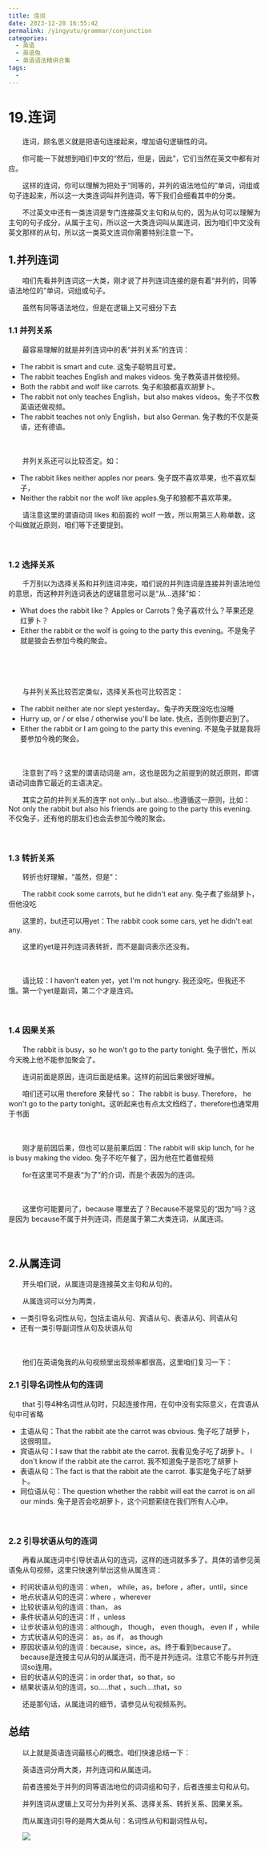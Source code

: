 ```yaml
---
title: 连词
date: 2023-12-28 16:55:42
permalink: /yingyutu/grammar/conjunction
categories:
  - 英语
  - 英语兔
  - 英语语法精讲合集
tags:
  - 
---
```

# 19.连词

　　‍连词，顾名思义就是把语句连接起来，增加语句逻辑性的词。
<!-- more -->
　　你可能一下就想到咱们中文的“然后，但是，因此”，它们当然在英文中都有对应。

　　这样的连词，你可以理解为‍‍把处于“同等的，并列的语法地位的”单词，词组或句子连起来，所以这一大类连词叫并列连词，等下我们会细看其中的分类。‍‍

　　不过英文中还有一类连词是专门连接英文主句和从句的，因为从句可以理解为主句的句子成分，‍‍从属于主句，所以这一大类连词叫从属连词，因为咱们中文没有英文那样的从句，‍‍所以这一类英文连词你需要特别注意一下。‍‍

## 1.并列连词

　　咱们先看并列连词这一大类，刚才说了并列连词连接的‍‍是有着“并列的，同等语法地位的”单词，词组或句子。

　　虽然有同等语法地位，‍‍但是在逻辑上又可细分下去

### 1.1 并列关系

　　最容易理解的就是并列连词中的表“并列关系”的连词：

* The rabbit is smart and cute. 这兔子聪明且可爱。‍‍
* The rabbit teaches English and makes videos. 兔子教英语并做视频。
* Both the rabbit‍‍ and wolf like carrots. 兔子和狼都喜欢胡萝卜。‍‍
* The rabbit not only teaches English，but also makes videos。兔子不仅教英语还做视频。
* The rabbit teaches not only English，‍‍but also German. 兔子教的不仅是英语，还有德语。

　　‍

　　并列关系还可以比较否定。如‍‍：

* The rabbit likes neither apples nor pears. 兔子既不喜欢苹果，也不喜欢梨子，
* Neither the rabbit nor the wolf like apples.兔子和狼都不喜欢苹果。‍‍

　　请注意这里的谓语动词 likes 和前面的 wolf 一致，所以用第三人称单数，这个叫做‍‍就近原则，咱们等下还要提到。‍‍

　　‍

### 1.2 选择关系

　　千万别以为选择关系和并列连词冲突，咱们说的并列连词‍‍是连接并列语法地位的意思，而这种并列连词表达的逻辑意思‍‍可以是“从...选择”如：

* What does the rabbit like？ Apples or Carrots？‍‍兔子喜欢什么？苹果还是红萝卜？
* Either the rabbit or the wolf is going to the party this evening。‍‍不是兔子就是狼会去参加今晚的聚会。

　　‍

　　‍

　　与并列关系比较否定类似，选择关系也可比较否定：

* The rabbit neither ate nor slept yesterday。兔子昨天既没吃也没睡
* Hurry up, or / or else / otherwise you'll be late. 快点，否则你要迟到了。‍‍
* Either the rabbit or I am going to the party this evening.  不是兔子就是我将要参加今晚的聚会。‍‍

　　‍

　　注意到了吗？‍‍这里的谓语动词是 am，这也是因为之前提到的就近原则，即谓语动词由靠它最近的主语决定。

　　其实之前的并列关系的连字 not only...but also...也遵循这一原则，比如：Not only the rabbit but also his friends are going to the party this evening. 不仅兔子，还有他的朋友们也会去参加今晚的聚会。‍‍

　　‍

### 1.3 转折关系

　　转折也好理解，“虽然，但是”：

　　The rabbit cook some carrots, but he didn't eat  any. 兔子煮了些胡萝卜，但他没吃

　　这里的，but还可以用yet：The rabbit cook some cars, yet he didn't eat any.

　　这里的yet是并列连词表转折，‍‍而不是副词表示还没有。

　　‍

　　请比较：I haven't eaten yet，yet I'm not hungry. 我还没吃，但我还不饿。‍‍第一个yet是副词，第二个才是连词。

　　‍

### 1.4 因果关系

　　The rabbit is busy，so he won't go to the party tonight.  兔子很忙，所以今天晚上他不能参加聚会了。

　　连词前面是原因，连词后面是结果。‍‍这样的前因后果很好理解。‍‍

　　咱们还可以用 therefore 来替代 so： The rabbit is busy. Therefore， he won't go to the party tonight。‍‍这听起来也有点太文绉绉了，therefore也通常用于书面

　　‍

　　刚才是前因后果，‍‍但也可以是前果后因：The rabbit will skip lunch, for he is busy making the video. 兔子不吃午餐了，‍‍因为他在忙着做视频

　　for在这里可不是表“为了”的介词，而是个表因为的‍‍连词。

　　‍

　　这里你可能要问了，‍‍because 哪里去了？Because不是常见的“因为”吗？这是因为 because不属于并列连词，‍‍而是属于第二大类连词，从属连词。‍‍

　　‍

## 2.从属连词

　　开头咱们说，从属连词是连接英文主句和从句的。

　　从属连词可以分为两类，‍‍

* 一类引导名词性从句，包括主语从句、宾语从句、表语从句、同语从句
* 还有一类引导副词性从句‍‍及状语从句

　　‍

　　他们在英语兔我的从句视频里出现频率都很高，这里咱们复习一下‍‍：

### 2.1 引导名词性从句的连词

　　that 引导4种名词性从句时，只起连接作用，在句中没有实际意义，在宾语从句中可省略

* 主语从句：That the rabbit ate the carrot was obvious. 兔子吃了胡萝卜，这很明显。
* 宾语从句‍‍：I saw that the rabbit ate the carrot. 我看见兔子吃了胡萝卜。 I don't know if the rabbit ate the carrot. 我不知道兔子是否吃了胡萝卜
* 表语从句：The fact is that the rabbit ate the carrot. 事实是兔子吃了胡萝卜。
* 同位语从句：The question whether the rabbit will eat the carrot is on all our minds. 兔子是否会吃胡萝卜，这个问题萦绕在我们所有人心中。‍‍

　　‍

### 2.2 引导状语从句的连词

　　再看从属连词中引导状语从句的连词，这样的连词就多多了。‍‍具体的请参见英语兔从句视频，这里只快速列举出这些从属连词：

* 时间状语从句的连词：when， while，as，before ，after，until，since
* 地点状语从句的连词：where ，wherever‍‍
* 比较状语从句的连词：than， as
* 条件状语从句的连词：If ，unless
* 让步状语从句的连词：although， though， even though‍‍， even if ，while
* 方式状语从句的连词： as，as if， as though
* 原因状语从句的连词：because，since‍‍，as。终于看到because了。because是连接主句从句的从属连词，而不是并列连词。‍‍注意它不能与并列连词so连用。
* 目的状语从句的连词：in order that，so that，so
* 结果状语从句的连词，so.....that ，such....that，so

　　还是那句话，‍‍从属连词的细节，请参见从句视频系列。‍‍

## 总结

　　以上就是英语连词最核心的概念。咱们快速总结一下：

　　英语连词分两大类，并列连词和从属连词。

　　前者连接处于并列的同等语法地位的词词组和句子，后者连接主句‍‍和从句。

　　并列连词从逻辑上又可分为并列关系、选择关系、转折关系、因果关系。‍‍

　　而从属连词引导的是两大类从句：名词性从句和副词性从句。‍

　　​![](https://image.peterjxl.com/blog/image-20231226192014-feh0und.png)​
